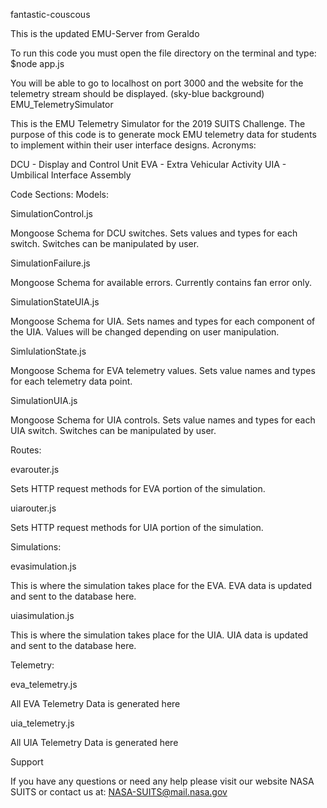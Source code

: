 fantastic-couscous

This is the updated EMU-Server from Geraldo

To run this code you must open the file directory on the terminal and type: $node app.js

You will be able to go to localhost on port 3000 and the website for the telemetry stream should be displayed. (sky-blue background)
EMU_TelemetrySimulator

This is the EMU Telemetry Simulator for the 2019 SUITS Challenge. The purpose of this code is to generate mock EMU telemetry data for students to implement within their user interface designs.
Acronyms:

DCU - Display and Control Unit
EVA - Extra Vehicular Activity
UIA - Umbilical Interface Assembly 

Code Sections:
Models:

SimulationControl.js

Mongoose Schema for DCU switches. 
Sets values and types for each switch. Switches can be manipulated by user.  

SimulationFailure.js

Mongoose Schema for available errors. 
Currently contains fan error only. 

SimulationStateUIA.js

Mongoose Schema for UIA. 
Sets names and types for each component of the UIA.
Values will be changed depending on user manipulation. 

SimlulationState.js

Mongoose Schema for EVA telemetry values.
Sets value names and types for each telemetry data point. 

SimulationUIA.js

Mongoose Schema for UIA controls. 
Sets value names and types for each UIA switch. Switches can be manipulated by user.  

Routes:

evarouter.js

Sets HTTP request methods for EVA portion of the simulation. 

uiarouter.js

Sets HTTP request methods for UIA portion of the simulation. 

Simulations:

evasimulation.js

 This is where the simulation takes place for the EVA. EVA data is updated and sent to the database here.

uiasimulation.js

 This is where the simulation takes place for the UIA. UIA data is updated and sent to the database here.

Telemetry:

eva_telemetry.js

All EVA Telemetry Data is generated here

uia_telemetry.js

All UIA Telemetry Data is generated here

Support

If you have any questions or need any help please visit our website NASA SUITS or contact us at: NASA-SUITS@mail.nasa.gov
